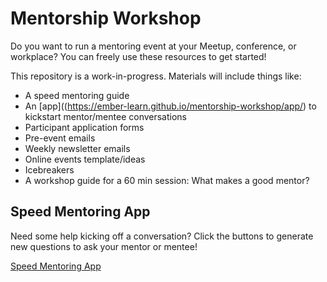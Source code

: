 # Mentorship Workshop
Do you want to run a mentoring event at your Meetup, conference, or workplace? You can freely use these resources to get started!

This repository is a work-in-progress. Materials will include things like:
- A speed mentoring guide
- An [app]((https://ember-learn.github.io/mentorship-workshop/app/) to kickstart mentor/mentee conversations
- Participant application forms
- Pre-event emails
- Weekly newsletter emails
- Online events template/ideas
- Icebreakers
- A workshop guide for a 60 min session: What makes a good mentor?

## Speed Mentoring App

Need some help kicking off a conversation?
Click the buttons to generate new questions to ask
your mentor or mentee!

[Speed Mentoring App](https://ember-learn.github.io/mentorship-workshop/app/)